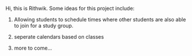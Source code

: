 Hi, this is Rithwik. Some ideas for this project include:

1) Allowing students to schedule times where other students are also able to join for a study group.

2) seperate calendars based on classes

3) more to come...
